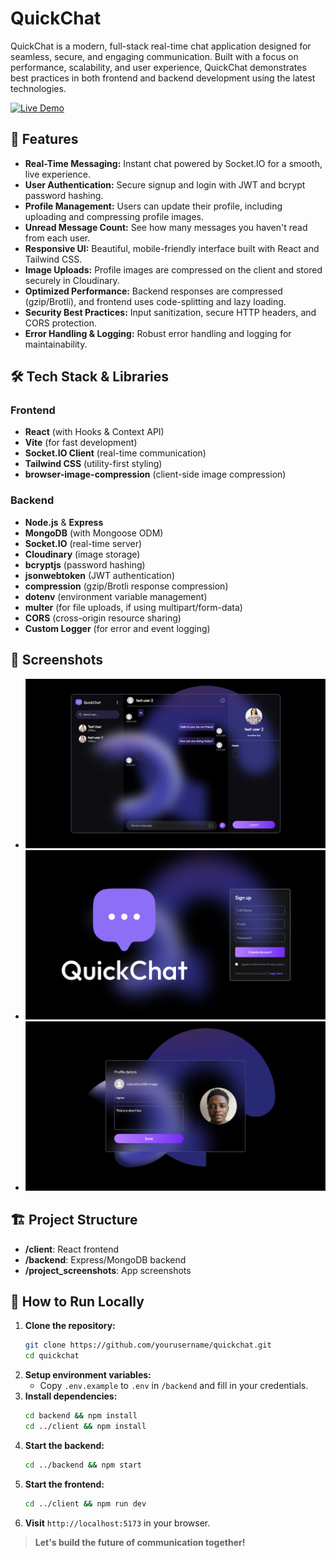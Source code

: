 # QuickChat

QuickChat is a modern, full-stack real-time chat application designed for seamless, secure, and engaging communication. Built with a focus on performance, scalability, and user experience, QuickChat demonstrates best practices in both frontend and backend development using the latest technologies.

[![Live Demo](https://img.shields.io/badge/Live%20Demo-View%20Site-brightgreen?style=for-the-badge)](https://react-chat-app-pink.vercel.app/)

## 🚀 Features

- **Real-Time Messaging:** Instant chat powered by Socket.IO for a smooth, live experience.
- **User Authentication:** Secure signup and login with JWT and bcrypt password hashing.
- **Profile Management:** Users can update their profile, including uploading and compressing profile images.
- **Unread Message Count:** See how many messages you haven't read from each user.
- **Responsive UI:** Beautiful, mobile-friendly interface built with React and Tailwind CSS.
- **Image Uploads:** Profile images are compressed on the client and stored securely in Cloudinary.
- **Optimized Performance:** Backend responses are compressed (gzip/Brotli), and frontend uses code-splitting and lazy loading.
- **Security Best Practices:** Input sanitization, secure HTTP headers, and CORS protection.
- **Error Handling & Logging:** Robust error handling and logging for maintainability.

## 🛠️ Tech Stack & Libraries

### Frontend

- **React** (with Hooks & Context API)
- **Vite** (for fast development)
- **Socket.IO Client** (real-time communication)
- **Tailwind CSS** (utility-first styling)
- **browser-image-compression** (client-side image compression)

### Backend

- **Node.js** & **Express**
- **MongoDB** (with Mongoose ODM)
- **Socket.IO** (real-time server)
- **Cloudinary** (image storage)
- **bcryptjs** (password hashing)
- **jsonwebtoken** (JWT authentication)
- **compression** (gzip/Brotli response compression)
- **dotenv** (environment variable management)
- **multer** (for file uploads, if using multipart/form-data)
- **CORS** (cross-origin resource sharing)
- **Custom Logger** (for error and event logging)

## 📸 Screenshots

- ![Homepage](project_screenshots/homepage.png)
- ![Login Page](project_screenshots/loginpage.png)
- ![Update Profile Page](project_screenshots/updateprofilepage.png)

## 🏗️ Project Structure

- **/client**: React frontend
- **/backend**: Express/MongoDB backend
- **/project_screenshots**: App screenshots

## 📝 How to Run Locally

1. **Clone the repository:**
   ```sh
   git clone https://github.com/yourusername/quickchat.git
   cd quickchat
   ```
2. **Setup environment variables:**
   - Copy `.env.example` to `.env` in `/backend` and fill in your credentials.
3. **Install dependencies:**
   ```sh
   cd backend && npm install
   cd ../client && npm install
   ```
4. **Start the backend:**
   ```sh
   cd ../backend && npm start
   ```
5. **Start the frontend:**
   ```sh
   cd ../client && npm run dev
   ```
6. **Visit** `http://localhost:5173` in your browser.

> **Let's build the future of communication together!**
